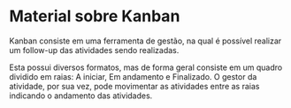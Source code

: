 # Material sobre Kanban

Kanban consiste em uma ferramenta de gestão, na qual é possível realizar um follow-up das atividades sendo realizadas.

Esta possui diversos formatos, mas de forma geral consiste em um quadro dividido em raias: A iniciar, Em andamento e Finalizado.
O gestor da atividade, por sua vez, pode movimentar as atividades entre as raias indicando o andamento das atividades.